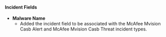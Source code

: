 
#### Incident Fields
- **Malware Name**
  - Added the incident field to be associated with the McAfee Mvision Casb Alert and McAfee Mvision Casb Threat incident types.
